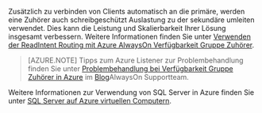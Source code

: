 Zusätzlich zu verbinden von Clients automatisch an die primäre, werden eine Zuhörer auch schreibgeschützt Auslastung zu der sekundäre umleiten verwendet. Dies kann die Leistung und Skalierbarkeit Ihrer Lösung insgesamt verbessern. Weitere Informationen finden Sie unter [Verwenden der ReadIntent Routing mit Azure AlwaysOn Verfügbarkeit Gruppe Zuhörer](http://go.microsoft.com/fwlink/?LinkId=522515).

>[AZURE.NOTE] Tipps zum Azure Listener zur Problembehandlung finden Sie unter [Problembehandlung bei Verfügbarkeit Gruppe Zuhörer in Azure](http://blogs.msdn.com/b/alwaysonpro/archive/2016/02/01/troubleshooting-availability-group-listener-in-azure.aspx) im [Blog](http://blogs.msdn.com/b/alwaysonpro/)AlwaysOn Supportteam.

Weitere Informationen zur Verwendung von SQL Server in Azure finden Sie unter [SQL Server auf Azure virtuellen Computern](../articles/virtual-machines/virtual-machines-windows-sql-server-iaas-overview.md).
